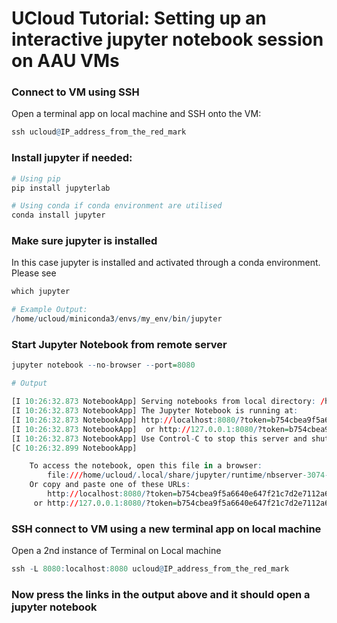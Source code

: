 # UCloud Tutorial: Setting up an interactive jupyter notebook session on AAU VMs

### Connect to VM using SSH

Open a terminal app on local machine and SSH onto the VM:


```R
ssh ucloud@IP_address_from_the_red_mark
```

### Install jupyter if needed: 


```R
# Using pip
pip install jupyterlab

# Using conda if conda environment are utilised 
conda install jupyter
```

### Make sure jupyter is installed

In this case jupyter is installed and activated through a conda environment. Please see 


```R
which jupyter

# Example Output:
/home/ucloud/miniconda3/envs/my_env/bin/jupyter
```

### Start Jupyter Notebook from remote server


```R
jupyter notebook --no-browser --port=8080

# Output

[I 10:26:32.873 NotebookApp] Serving notebooks from local directory: /home/ucloud
[I 10:26:32.873 NotebookApp] The Jupyter Notebook is running at:
[I 10:26:32.873 NotebookApp] http://localhost:8080/?token=b754cbea9f5a6640e647f21c7d2e7112a6954eb26f032d73
[I 10:26:32.873 NotebookApp]  or http://127.0.0.1:8080/?token=b754cbea9f5a6640e647f21c7d2e7112a6954eb26f032d73
[I 10:26:32.873 NotebookApp] Use Control-C to stop this server and shut down all kernels (twice to skip confirmation).
[C 10:26:32.899 NotebookApp]

    To access the notebook, open this file in a browser:
        file:///home/ucloud/.local/share/jupyter/runtime/nbserver-3074-open.html
    Or copy and paste one of these URLs:
        http://localhost:8080/?token=b754cbea9f5a6640e647f21c7d2e7112a6954eb26f032d73
     or http://127.0.0.1:8080/?token=b754cbea9f5a6640e647f21c7d2e7112a6954eb26f032d73

```

### SSH connect to VM using a new terminal app on local machine

Open a 2nd instance of Terminal on Local machine


```R
ssh -L 8080:localhost:8080 ucloud@IP_address_from_the_red_mark
```

### Now press the links in the output above and it should open a jupyter notebook
